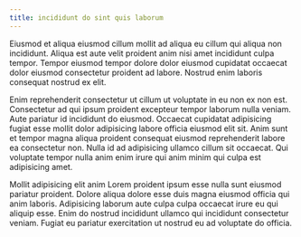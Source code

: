 ```yaml
---
title: incididunt do sint quis laborum
---
```


Eiusmod et aliqua eiusmod cillum mollit ad aliqua eu cillum qui aliqua non incididunt. Aliqua est aute velit proident anim nisi amet incididunt culpa tempor. Tempor eiusmod tempor dolore dolor eiusmod cupidatat occaecat dolor eiusmod consectetur proident ad labore. Nostrud enim laboris consequat nostrud ex elit.

Enim reprehenderit consectetur ut cillum ut voluptate in eu non ex non est. Consectetur ad qui ipsum proident excepteur tempor laborum nulla veniam. Aute pariatur id incididunt do eiusmod. Occaecat cupidatat adipisicing fugiat esse mollit dolor adipisicing labore officia eiusmod elit sit. Anim sunt et tempor magna aliqua proident consequat eiusmod reprehenderit labore ea consectetur non. Nulla id ad adipisicing ullamco cillum sit occaecat. Qui voluptate tempor nulla anim enim irure qui anim minim qui culpa est adipisicing amet.

Mollit adipisicing elit anim Lorem proident ipsum esse nulla sunt eiusmod pariatur proident. Dolore aliqua dolore esse duis magna eiusmod officia qui anim laboris. Adipisicing laborum aute culpa culpa occaecat irure eu qui aliquip esse. Enim do nostrud incididunt ullamco qui incididunt consectetur veniam. Fugiat eu pariatur exercitation ut nostrud eu ad voluptate do officia.